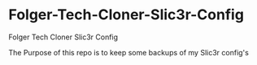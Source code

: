 # Folger-Tech-Cloner-Slic3r-Config
Folger Tech Cloner Slic3r Config


The Purpose of this repo is to keep some backups of my Slic3r config's  
